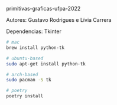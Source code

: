 primitivas-graficas-ufpa-2022

Autores: Gustavo Rodrigues e Lívia Carrera

Dependencias: Tkinter

```bash
# mac
brew install python-tk

# ubuntu-based
sudo apt-get install python-tk

# arch-based
sudo pacman -S tk

# poetry
poetry install
```